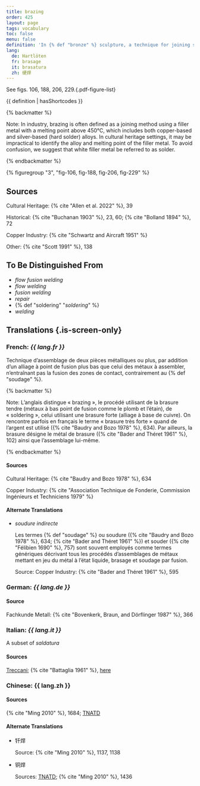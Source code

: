 ```yaml
---
title: brazing
order: 425
layout: page
tags: vocabulary
toc: false
menu: false
definition: 'In {% def "bronze" %} sculpture, a technique for joining separately {% def "cast (v.)" "cast" %} parts or repairs or filling {% def "casting defects" %} by localized addition of a molten copper alloy of slightly lower melting temperature than that of the {% def "cast (n.)" "cast" %}. Unlike in {% def "welding" %}, the contact zones of the sections to be joined are not brought to a molten stage.'
lang:
  de: Hartlöten
  fr: brasage
  it: brasatura
  zh: 硬焊
---
```


See figs. 106, 188, 206, 229.{.pdf-figure-list}

{{ definition | hasShortcodes }}

{% backmatter %}

Note: In industry, brazing is often defined as a joining method using a filler metal with a melting point above 450°C, which includes both copper-based and silver-based (hard solder) alloys. In cultural heritage settings, it may be impractical to identify the alloy and melting point of the filler metal. To avoid confusion, we suggest that white filler metal be referred to as solder.

{% endbackmatter %}

{% figuregroup "3", "fig-106, fig-188, fig-206, fig-229" %}

## Sources

Cultural Heritage: {% cite "Allen et al. 2022" %}, 39

Historical: {% cite "Buchanan 1903" %}, 23, 60; {% cite "Bolland 1894" %}, 72

Copper Industry: {% cite "Schwartz and Aircraft 1951" %}

Other: {% cite "Scott 1991" %}, 138

## To Be Distinguished From

- *flow fusion welding*
- *flow welding*
- *fusion welding*
- *repair*
- {% def "soldering" "*soldering*" %}
- *welding*

## Translations {.is-screen-only}

<div class="accordion">

### **French**: *{{ lang.fr }}*

Technique d’assemblage de deux pièces métalliques ou plus, par addition d’un alliage à point de fusion plus bas que celui des métaux à assembler, n’entraînant pas la fusion des zones de contact, contrairement au {% def "soudage" %}.

{% backmatter %}

Note: L’anglais distingue « brazing », le procédé utilisant de la brasure tendre (métaux à bas point de fusion comme le plomb et l’étain), de « soldering », celui utilisant une brasure forte (alliage à base de cuivre). On rencontre parfois en français le terme « brasure très forte » quand de l’argent est utilisé ({% cite "Baudry and Bozo 1978" %}, 634). Par ailleurs, la brasure désigne le métal de brasure ({% cite "Bader and Théret 1961" %}, 102) ainsi que l’assemblage lui-même.

{% endbackmatter %}

#### Sources

Cultural Heritage: {% cite "Baudry and Bozo 1978" %}, 634

Copper Industry: {% cite "Association Technique de Fonderie, Commission Ingénieurs et Techniciens 1979" %}

#### Alternate Translations

- *soudure indirecte*

    Les termes {% def "soudage" %} ou soudure ({% cite "Baudry and Bozo 1978" %}, 634; {% cite "Bader and Théret 1961" %}) et souder ({% cite "Félibien 1690" %}, 757) sont souvent employés comme termes génériques décrivant tous les procédés d’assemblages de métaux mettant en jeu du métal à l’état liquide, brasage et soudage par fusion.

    Source: Copper Industry: {% cite "Bader and Théret 1961" %}, 595

### **German**: *{{ lang.de }}*

#### Source
Fachkunde Metall: {% cite "Bovenkerk, Braun, and Dörflinger 1987" %}, 366

### **Italian**: *{{ lang.it }}*

A subset of *saldatura*

#### Sources

[Treccani](http://www.treccani.it/vocabolario/brasatura/); {% cite "Battaglia 1961" %}, [here](http://www.gdli.it/pdf_viewer/Scripts/pdf.js/web/viewer.asp?file=/PDF/GDLI02/GDLI_02_ocr_364.pdf&parola=brasatura)

### **Chinese**: {{ lang.zh }}

#### Sources
{% cite "Ming 2010" %}, 1684; [TNATD](https://terms.naer.edu.tw/detail/637816?index=1)

#### Alternate Translations

- 钎焊

    Source: {% cite "Ming 2010" %}, 1137, 1138

- 铜焊

    Sources: [TNATD](https://terms.naer.edu.tw/detail/637816/?index=1); {% cite "Ming 2010" %}, 1436

</div>
